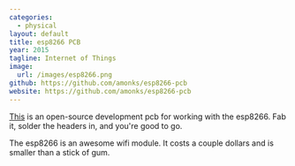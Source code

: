 ```yaml
---
categories:
  - physical
layout: default
title: esp8266 PCB
year: 2015
tagline: Internet of Things
image:
  url: /images/esp8266.png
github: https://github.com/amonks/esp8266-pcb
website: https://github.com/amonks/esp8266-pcb
---
```

[This](https://github.com/amonks/esp8266-pcb) is an open-source development pcb for working with the esp8266. Fab it, solder the headers in, and you're good to go.

The esp8266 is an awesome wifi module. It costs a couple dollars and is smaller than a stick of gum.
